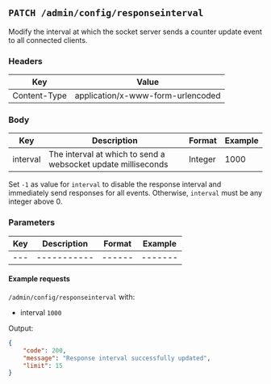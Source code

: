 ## `PATCH /admin/config/responseinterval`

Modify the interval at which the socket server sends a counter update event to all connected clients.

### Headers

| Key          | Value                             |
| ------------ | --------------------------------- |
| Content-Type | application/x-www-form-urlencoded |

### Body

| Key      | Description                                                   | Format  | Example |
| -------- | ------------------------------------------------------------- | ------- | ------- |
| interval | The interval at which to send a websocket update milliseconds | Integer | 1000    |

Set `-1` as value for `interval` to disable the response interval and immediately send responses for all events.
Otherwise, `interval` must be any integer above 0.

### Parameters

| Key | Description | Format | Example |
| --- | ----------- | ------ | ------- |
| --- | ----------- | ------ | ------- |

#### Example requests

`/admin/config/responseinterval` with:
- interval `1000`

Output:

```json
{
    "code": 200,
    "message": "Response interval successfully updated",
    "limit": 15
}
```